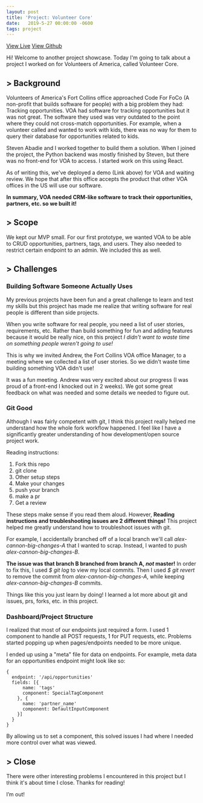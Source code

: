 ```yaml
---
layout: post
title: 'Project: Volunteer Core'
date:   2019-5-27 00:00:00 -0600
tags: project
---
```

<a class="btn btn-danger" href="https://vmt-rsvplarimer.herokuapp.com/">View Live</a>
<a class="btn" href="https://github.com/CodeForFoco/volunteercore">View Github</a>

Hi! Welcome to another project showcase. Today I'm going to talk about a project I worked on for Volunteers of America, called Volunteer Core.

## > Background
Volunteers of America's Fort Collins office approached Code For FoCo (A non-profit that builds software for people) with a big problem they had: Tracking opportunities. VOA had software for tracking opportunities but it was not great. The software they used was very outdated to the point where they could not cross-match opportunities. For example, when a volunteer called and wanted to work with kids, there was no way for them to query their database for opportunities related to kids.

Steven Abadie and I worked together to build them a solution. When I joined the project, the Python backend was mostly finished by Steven, but there was no front-end for VOA to access. I started work on this using React.

As of writing this, we've deployed a demo (Link above) for VOA and waiting review. We hope that after this office accepts the product that other VOA offices in the US will use our software.

**In summary, VOA needed CRM-like software to track their opportunities, partners, etc. so we built it!**

## > Scope
We kept our MVP small. For our first prototype, we wanted VOA to be able to CRUD opportunities, partners, tags, and users. They also needed to restrict certain endpoint to an admin. We included this as well.

## > Challenges
### Building Software Someone Actually Uses
My previous projects have been fun and a great challenge to learn and test my skills but this project has made me realize that writing software for real people is different than side projects.

When you write software for real people, you need a list of user stories, requirements, etc. Rather than build something for fun and adding features because it would be really nice, on this project *I didn't want to waste time on something people weren't going to use!*

This is why we invited Andrew, the Fort Collins VOA office Manager, to a meeting where we collected a list of user stories. So we didn't waste time building something VOA didn't use!

It was a fun meeting. Andrew was very excited about our progress (I was proud of a front-end I knocked out in 2 weeks). We got some great feedback on what was needed and some details we needed to figure out.

### Git Good
Although I was fairly competent with git, I think this project really helped me understand how the whole fork workflow happened. I feel like I have a significantly greater understanding of how development/open source project work.

Reading instructions:
1. Fork this repo
2. git clone
3. Other setup steps
4. Make your changes
5. push your branch
6. make a pr
7. Get a review

These steps make sense if you read them aloud. However, **Reading instructions and troubleshooting issues are 2 different things!** This project helped me greatly understand how to troubleshoot issues with git.

For example, I accidentally branched off of a local branch we'll call *alex-cannon-big-changes-A* that I wanted to scrap. Instead, I wanted to push *alex-cannon-big-changes-B*.

**The issue was that branch B branched from branch A, *not* master!** In order to fix this, I used *$ git log* to view my local commits. Then I used *$ git revert* to remove the commit from *alex-cannon-big-changes-A*, while keeping *alex-cannon-big-changes-B* commits.

Things like this you just learn by doing! I learned a lot more about git and issues, prs, forks, etc. in this project.

### Dashboard/Project Structure
I realized that most of our endpoints just required a form. I used 1 component to handle all POST requests, 1 for PUT requests, etc. Problems started popping up when pages/endpoints needed to be more unique.

I ended up using a "meta" file for data on endpoints. For example, meta data for an opportunities endpoint might look like so:
```
{
  endpoint: '/api/opportunities'
  fields: [{
      name: 'tags'
      component: SpecialTagComponent
    }, {
      name: 'partner_name'
      component: DefaultInputComponent
    }]
  }
}
```

By allowing us to set a component, this solved issues I had where I needed more control over what was viewed. 

## > Close
There were other interesting problems I encountered in this project but I think it's about time I close. Thanks for reading!

I’m out!
